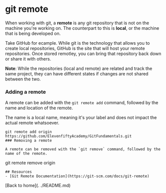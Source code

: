 # git remote 

When working with git, a **remote** is any git repository that is not on the machine you're working on. The counterpart to this is **local**, or the machine that is being developed on.

Take GitHub for ecample. While git is the technology that allows you to create local repositories, GitHub is the site that will host your remote repositories. Once stored remotley, you can bring that repository back down or share it with others.

**Note**: While the repositories (local and remote) are related and track the same project, they can have different states if changes are not shared between the two.
 ### Adding a remote 

 A remote can be added with the `git remote add` command, followed by the name and location of the remote.

 The name is a local name, meaning it's your label and does not impact the actual remote whatsoever.
 ```
 git remote add origin https://github.com/ElevenfiftyAcademy/GitFundamentals.git
 ### Removing a remote 

 A remote can be removed with the `git remove` command, followed by the name of the remote.
 ```
 git remote remove origin
 ```
 ## Resources
 - [Git Remote Documentation](https://git-scm.com/docs/git-remote)

 ```
 [Back to home](. ./README.md)
 
